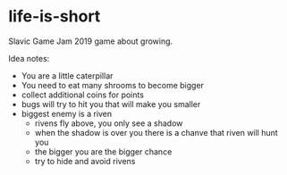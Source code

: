 # life-is-short
Slavic Game Jam 2019 game about growing.


Idea notes:

- You are a little caterpillar
- You need to eat many shrooms to become bigger
- collect additional coins for points
- bugs will try to hit you that will make you smaller
- biggest enemy is a riven
  - rivens fly above, you only see a shadow
  - when the shadow is over you there is a chanve that riven will hunt you
  - the bigger you are the bigger chance
  - try to hide and avoid rivens
 
